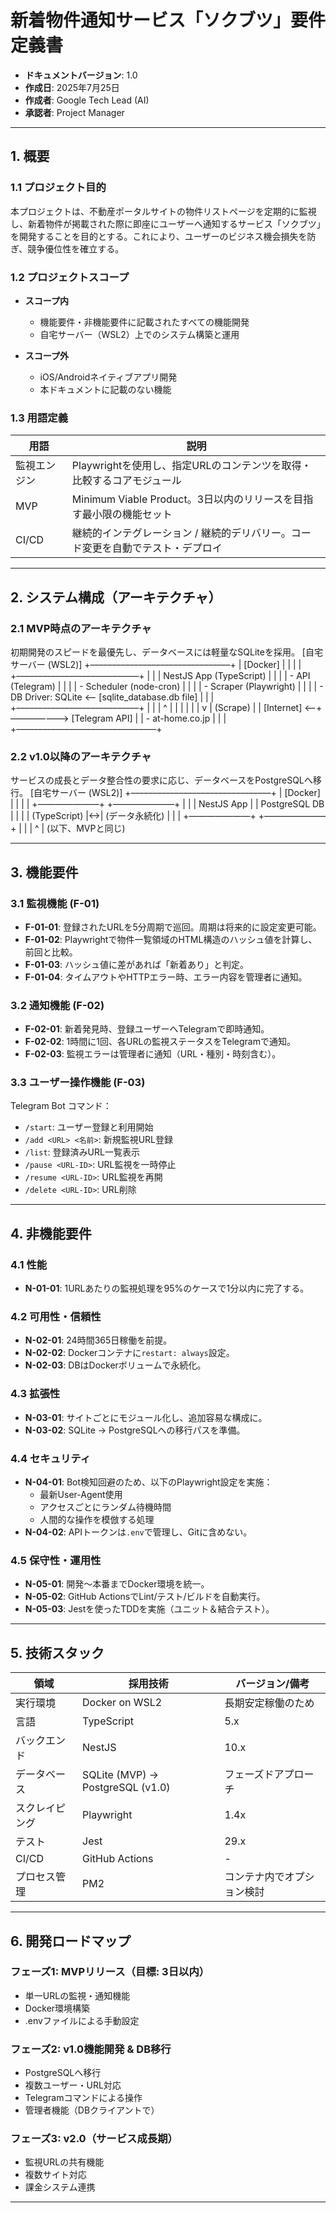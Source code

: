 # 新着物件通知サービス「ソクブツ」要件定義書

- **ドキュメントバージョン**: 1.0  
- **作成日**: 2025年7月25日  
- **作成者**: Google Tech Lead (AI)  
- **承認者**: Project Manager  

---

## 1. 概要

### 1.1 プロジェクト目的
本プロジェクトは、不動産ポータルサイトの物件リストページを定期的に監視し、新着物件が掲載された際に即座にユーザーへ通知するサービス「ソクブツ」を開発することを目的とする。これにより、ユーザーのビジネス機会損失を防ぎ、競争優位性を確立する。

### 1.2 プロジェクトスコープ

- **スコープ内**
  - 機能要件・非機能要件に記載されたすべての機能開発
  - 自宅サーバー（WSL2）上でのシステム構築と運用

- **スコープ外**
  - iOS/Androidネイティブアプリ開発
  - 本ドキュメントに記載のない機能

### 1.3 用語定義

| 用語         | 説明                                                                 |
|--------------|----------------------------------------------------------------------|
| 監視エンジン | Playwrightを使用し、指定URLのコンテンツを取得・比較するコアモジュール         |
| MVP          | Minimum Viable Product。3日以内のリリースを目指す最小限の機能セット         |
| CI/CD        | 継続的インテグレーション / 継続的デリバリー。コード変更を自動でテスト・デプロイ |

---

## 2. システム構成（アーキテクチャ）

### 2.1 MVP時点のアーキテクチャ

初期開発のスピードを最優先し、データベースには軽量なSQLiteを採用。
[自宅サーバー (WSL2)]
+––––––––––––––––––––––––––––––––+
| [Docker]                                                       |
|                                                                |
|   +––––––––––––––––––––––––––––+   |
|   |   NestJS App (TypeScript)                              |   |
|   |   - API (Telegram)                                     |   |
|   |   - Scheduler (node-cron)                              |   |
|   |   - Scraper (Playwright)                               |   |
|   |   - DB Driver: SQLite <–– [sqlite_database.db file]  |   |
|   +––––––––––––––––––––––––––––+   |
|         |        ^                                             |
|         |        |                                             |
|         v        | (Scrape)                                    |
|   [Internet] <—+—————––> [Telegram API]           |
|   - at-home.co.jp                                              |
|                                                                |
+––––––––––––––––––––––––––––––––+

### 2.2 v1.0以降のアーキテクチャ

サービスの成長とデータ整合性の要求に応じ、データベースをPostgreSQLへ移行。
[自宅サーバー (WSL2)]
+––––––––––––––––––––––––––––––––+
| [Docker]                                                       |
|                                                                |
|   +———————+   +———————+            |
|   |   NestJS App        |   |   PostgreSQL DB     |            |
|   | (TypeScript)        |<->| (データ永続化)        |            |
|   +———————+   +———————+            |
|         |        ^                                             |
(以下、MVPと同じ)

---

## 3. 機能要件

### 3.1 監視機能 (F-01)

- **F-01-01**: 登録されたURLを5分周期で巡回。周期は将来的に設定変更可能。
- **F-01-02**: Playwrightで物件一覧領域のHTML構造のハッシュ値を計算し、前回と比較。
- **F-01-03**: ハッシュ値に差があれば「新着あり」と判定。
- **F-01-04**: タイムアウトやHTTPエラー時、エラー内容を管理者に通知。

### 3.2 通知機能 (F-02)

- **F-02-01**: 新着発見時、登録ユーザーへTelegramで即時通知。
- **F-02-02**: 1時間に1回、各URLの監視ステータスをTelegramで通知。
- **F-02-03**: 監視エラーは管理者に通知（URL・種別・時刻含む）。

### 3.3 ユーザー操作機能 (F-03)

Telegram Bot コマンド：

- `/start`: ユーザー登録と利用開始  
- `/add <URL> <名前>`: 新規監視URL登録  
- `/list`: 登録済みURL一覧表示  
- `/pause <URL-ID>`: URL監視を一時停止  
- `/resume <URL-ID>`: URL監視を再開  
- `/delete <URL-ID>`: URL削除  

---

## 4. 非機能要件

### 4.1 性能

- **N-01-01**: 1URLあたりの監視処理を95%のケースで1分以内に完了する。

### 4.2 可用性・信頼性

- **N-02-01**: 24時間365日稼働を前提。
- **N-02-02**: Dockerコンテナに`restart: always`設定。
- **N-02-03**: DBはDockerボリュームで永続化。

### 4.3 拡張性

- **N-03-01**: サイトごとにモジュール化し、追加容易な構成に。
- **N-03-02**: SQLite → PostgreSQLへの移行パスを準備。

### 4.4 セキュリティ

- **N-04-01**: Bot検知回避のため、以下のPlaywright設定を実施：
  - 最新User-Agent使用  
  - アクセスごとにランダム待機時間  
  - 人間的な操作を模倣する処理  
- **N-04-02**: APIトークンは`.env`で管理し、Gitに含めない。

### 4.5 保守性・運用性

- **N-05-01**: 開発〜本番までDocker環境を統一。
- **N-05-02**: GitHub ActionsでLint/テスト/ビルドを自動実行。
- **N-05-03**: Jestを使ったTDDを実施（ユニット＆結合テスト）。

---

## 5. 技術スタック

| 領域            | 採用技術              | バージョン/備考           |
|-----------------|-----------------------|----------------------------|
| 実行環境        | Docker on WSL2        | 長期安定稼働のため         |
| 言語            | TypeScript            | 5.x                        |
| バックエンド    | NestJS                | 10.x                       |
| データベース    | SQLite (MVP) → PostgreSQL (v1.0) | フェーズドアプローチ     |
| スクレイピング  | Playwright            | 1.4x                       |
| テスト          | Jest                  | 29.x                       |
| CI/CD           | GitHub Actions        | -                          |
| プロセス管理    | PM2                   | コンテナ内でオプション検討 |

---

## 6. 開発ロードマップ

### フェーズ1: MVPリリース（目標: 3日以内）
- 単一URLの監視・通知機能
- Docker環境構築
- .envファイルによる手動設定

### フェーズ2: v1.0機能開発 & DB移行
- PostgreSQLへ移行
- 複数ユーザー・URL対応
- Telegramコマンドによる操作
- 管理者機能（DBクライアントで）

### フェーズ3: v2.0（サービス成長期）
- 監視URLの共有機能
- 複数サイト対応
- 課金システム連携

---